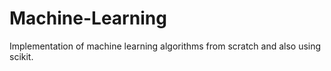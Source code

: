 # Machine-Learning
Implementation of machine learning algorithms from scratch and also using scikit.
